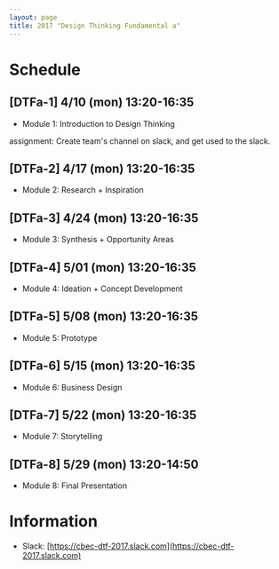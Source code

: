 ```yaml
---
layout: page
title: 2017 "Design Thinking Fundamental a"
---
```


# Schedule

## [DTFa-1] 4/10 (mon) 13:20-16:35

- Module 1: Introduction to Design Thinking

assignment: Create team's channel on slack, and get used to the slack.

## [DTFa-2] 4/17 (mon) 13:20-16:35

- Module 2: Research +  Inspiration

## [DTFa-3] 4/24 (mon) 13:20-16:35

- Module 3: Synthesis + Opportunity Areas

## [DTFa-4] 5/01 (mon) 13:20-16:35

- Module 4: Ideation + Concept Development

## [DTFa-5] 5/08 (mon) 13:20-16:35

- Module 5: Prototype

## [DTFa-6] 5/15 (mon) 13:20-16:35

- Module 6: Business Design

## [DTFa-7] 5/22 (mon) 13:20-16:35

- Module 7: Storytelling

## [DTFa-8] 5/29 (mon) 13:20-14:50

- Module 8: Final Presentation

# Information

- Slack: [https://cbec-dtf-2017.slack.com](https://cbec-dtf-2017.slack.com)
